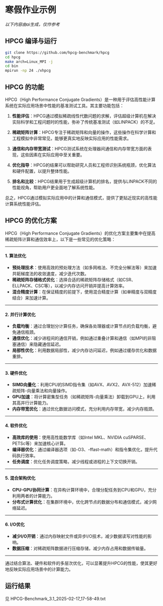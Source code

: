 # 寒假作业示例

*以下内容由ai生成，仅作参考*

## HPCG 编译与运行

```bash
git clone https://github.com/hpcg-benchmark/hpcg
cd hpcg
make arch=Linux_MPI -j
cd bin
mpirun -np 24 ./xhpcg
```

## HPCG 的功能

HPCG（High Performance Conjugate Gradients）是一种用于评估高性能计算系统在实际应用场景中性能的基准测试工具。其主要功能包括：

1. **性能评估**：HPCG通过模拟稀疏线性代数问题的求解，评估超级计算机在解决实际科学和工程问题时的性能，弥补了传统基准测试（如LINPACK）的不足。

2. **稀疏矩阵计算**：HPCG专注于稀疏矩阵和向量的操作，这些操作在科学计算和工程模拟中非常常见，能够更真实地反映实际应用的性能需求。

3. **通信和内存带宽测试**：HPCG测试系统在处理器间通信和内存带宽方面的表现，这些因素在实际应用中至关重要。

4. **优化指导**：HPCG的结果可以帮助研究人员和工程师识别系统瓶颈，优化算法和硬件配置，以提升整体性能。

5. **排名和比较**：HPCG结果用于生成超级计算机的排名，提供与LINPACK不同的性能视角，帮助用户更全面地了解系统性能。

总之，HPCG通过模拟实际应用中的计算和通信模式，提供了更贴近现实的高性能计算系统性能评估。

## HPCG 的优化方案

HPCG（High Performance Conjugate Gradients）的优化方案主要集中在提高稀疏矩阵计算和通信效率上，以下是一些常见的优化策略：

---

#### 1. **算法优化**
   - **预处理技术**：使用高效的预处理方法（如多网格法、不完全分解法等）来加速共轭梯度法的收敛速度，减少迭代次数。
   - **稀疏矩阵存储格式优化**：选择合适的稀疏矩阵存储格式（如CSR、ELLPACK、CSC等），以减少内存访问开销并提高计算效率。
   - **混合精度计算**：在保证精度的前提下，使用混合精度计算（如单精度与双精度结合）来加速计算。

---

#### 2. **并行计算优化**
   - **负载均衡**：通过合理划分计算任务，确保各处理器或计算节点的负载均衡，避免通信瓶颈。
   - **通信优化**：减少进程间的通信开销，例如通过重叠计算和通信（如MPI的非阻塞通信）来隐藏通信延迟。
   - **局部性优化**：利用数据局部性，减少内存访问延迟，例如通过缓存优化和数据重排。

---

#### 3. **硬件优化**
   - **SIMD向量化**：利用CPU的SIMD指令集（如AVX、AVX2、AVX-512）加速稀疏矩阵-向量乘法和向量操作。
   - **GPU加速**：将计算密集型任务（如稀疏矩阵-向量乘法）卸载到GPU上，利用其高并行计算能力。
   - **内存带宽优化**：通过优化数据访问模式，充分利用内存带宽，减少内存瓶颈。

---

#### 4. **软件优化**
   - **高效库的使用**：使用高性能数学库（如Intel MKL、NVIDIA cuSPARSE、PETSc等）来加速核心计算。
   - **编译器优化**：通过编译器选项（如-O3、-ffast-math）和指令集优化，提升代码执行效率。
   - **任务调度**：优化任务调度策略，减少线程或进程的上下文切换开销。

---

#### 5. **混合架构优化**
   - **CPU-GPU协同计算**：在异构计算环境中，合理分配任务到CPU和GPU，充分利用两者的计算能力。
   - **分布式计算优化**：在集群环境中，优化跨节点的数据分布和通信模式，减少网络延迟。

---

#### 6. **I/O优化**
   - **减少I/O开销**：通过内存映射文件或异步I/O技术，减少数据读写对性能的影响。
   - **数据压缩**：对稀疏矩阵数据进行压缩存储，减少内存占用和数据传输量。

---

通过结合算法、硬件和软件的多层次优化，可以显著提升HPCG的性能，使其更好地反映实际应用场景中的计算能力。

## 运行结果

见 HPCG-Benchmark_3.1_2025-02-17_17-58-49.txt

